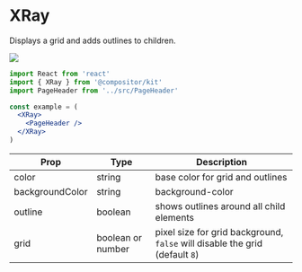 # XRay

Displays a grid and adds outlines to children.

![](images/x-ray.png)

```jsx
import React from 'react'
import { XRay } from '@compositor/kit'
import PageHeader from '../src/PageHeader'

const example = (
  <XRay>
    <PageHeader />
  </XRay>
)
```

Prop | Type | Description
---|---|---
color | string | base color for grid and outlines
backgroundColor | string | background-color
outline | boolean | shows outlines around all child elements
grid | boolean or number | pixel size for grid background, `false` will disable the grid (default `8`)
